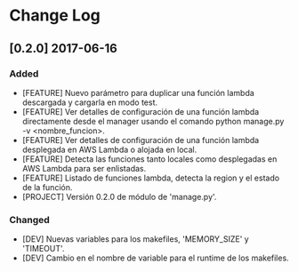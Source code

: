 <!--
IMPACTO.
### Added
### Changed
### Deprecated
### Removed
### Fixed
### Security

Versionamiento
A.B.C

A: Cambio sustancial en la estructura o en la manera de operar la aplicación.
B: Nuevas carácteristicas, nuevas funcionalidades y conjunto de grandes correcciones.
C: Correcciones de bugs de la serie B....
-->

# Change Log

## [0.2.0] 2017-06-16

### Added
- [FEATURE] Nuevo parámetro para duplicar una función lambda descargada y cargarla en modo test.
- [FEATURE] Ver detalles de configuración de una función lambda directamente desde el manager usando el comando python manage.py -v <region> <nombre_funcion>.
- [FEATURE] Ver detalles de configuración de una función lambda desplegada en AWS Lambda o alojada en local.
- [FEATURE] Detecta las funciones tanto locales como desplegadas en AWS Lambda para ser enlistadas.
- [FEATURE] Listado de funciones lambda, detecta la region y el estado de la función.
- [PROJECT] Versión 0.2.0 de módulo de 'manage.py'.

### Changed
- [DEV] Nuevas variables para los makefiles, 'MEMORY_SIZE' y 'TIMEOUT'.
- [DEV] Cambio en el nombre de variable para el runtime de los makefiles.
